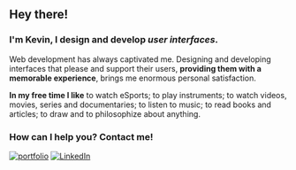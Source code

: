 ## Hey there!
### I'm Kevin, I design and develop *user interfaces*.

Web development has always captivated me. Designing and developing interfaces that please and support their users, **providing them with a memorable experience**, brings me enormous personal satisfaction.

**In my free time I like** to watch eSports; to play instruments; to watch videos, movies, series and documentaries; to listen to music; to read books and articles; to draw and to philosophize about anything.

### How can I help you? Contact me!

[![portfolio](https://img.shields.io/badge/portfolio-kevinnicolasbq.com-2f4f4f)](link=https://kevinnicolasbq.com/)
[![LinkedIn](https://img.shields.io/badge/-LinkedIn-blue?style=flat&logo=Linkedin&logoColor=ffffff)](link=https://www.linkedin.com/in/kevinnicolasbq)
